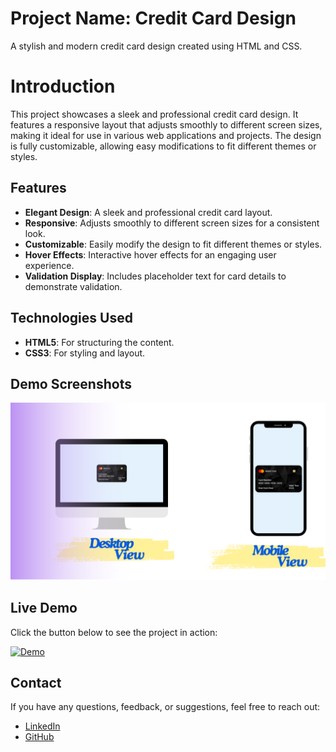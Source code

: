 # Project Name: Credit Card Design

A stylish and modern credit card design created using HTML and CSS.

# Introduction

This project showcases a sleek and professional credit card design. 
It features a responsive layout that adjusts smoothly to different screen sizes, 
making it ideal for use in various web applications and projects. 
The design is fully customizable, allowing easy modifications to fit different themes or styles.

## Features

- **Elegant Design**: A sleek and professional credit card layout.
- **Responsive**: Adjusts smoothly to different screen sizes for a consistent look.
- **Customizable**: Easily modify the design to fit different themes or styles.
- **Hover Effects**: Interactive hover effects for an engaging user experience.
- **Validation Display**: Includes placeholder text for card details to demonstrate validation.

## Technologies Used

- **HTML5**: For structuring the content.
- **CSS3**: For styling and layout.

## Demo Screenshots

![Demo Screenshot](https://github.com/Daniish-Qureshi/Credit-Card-Design/blob/main/DESKTOP%20(1).png)

## Live Demo

Click the button below to see the project in action:

[![Demo](https://img.shields.io/badge/LIVE-DEMO-black)](https://daniish-qureshi.github.io/Credit-Card-Design/)

## Contact

If you have any questions, feedback, or suggestions, feel free to reach out:

- [LinkedIn](https://www.linkedin.com/in/danishqureshi786)
- [GitHub](https://github.com/Daniish-Qureshi)
